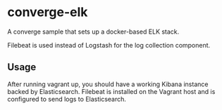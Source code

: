 # converge-elk

A converge sample that sets up a docker-based ELK stack.

Filebeat is used instead of Logstash for the log collection component.

## Usage

After running vagrant up, you should have a working Kibana instance backed by Elasticsearch. Filebeat is installed on the Vagrant host and is configured to send logs to Elasticsearch.

